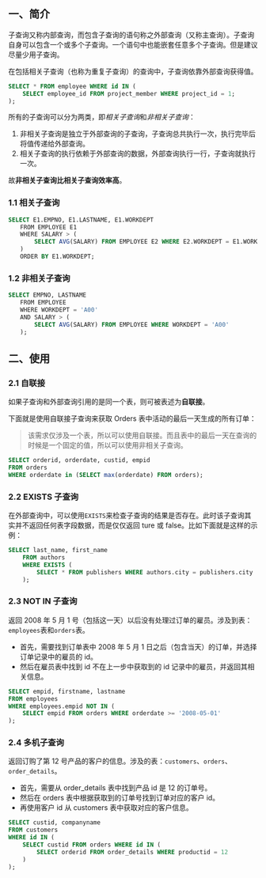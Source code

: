 ## 一、简介

子查询又称内部查询，而包含子查询的语句称之外部查询（又称主查询）。子查询自身可以包含一个或多个子查询。一个语句中也能嵌套任意多个子查询。但是建议尽量少用子查询。

在包括相关子查询（也称为重复子查询）的查询中，子查询依靠外部查询获得值。

```sql
SELECT * FROM employee WHERE id IN (
    SELECT employee_id FROM project_member WHERE project_id = 1;
);
```

所有的子查询可以分为两类，即*相关子查询*和*非相关子查询*：

1. 非相关子查询是独立于外部查询的子查询，子查询总共执行一次，执行完毕后将值传递给外部查询。
2. 相关子查询的执行依赖于外部查询的数据，外部查询执行一行，子查询就执行一次。

故**非相关子查询比相关子查询效率高**。

### 1.1 相关子查询

```sql
SELECT E1.EMPNO, E1.LASTNAME, E1.WORKDEPT 
　　FROM EMPLOYEE E1 
　　WHERE SALARY > (
　　    SELECT AVG(SALARY) FROM EMPLOYEE E2 WHERE E2.WORKDEPT = E1.WORKDEPT
　　) 
　　ORDER BY E1.WORKDEPT;
```

### 1.2 非相关子查询

```sql
SELECT EMPNO, LASTNAME
　　FROM EMPLOYEE 
　　WHERE WORKDEPT = 'A00' 
　　AND SALARY > (
　　    SELECT AVG(SALARY) FROM EMPLOYEE WHERE WORKDEPT = 'A00'
　　);
```

## 二、使用

### 2.1 自联接

如果子查询和外部查询引用的是同一个表，则可被表述为**自联接**。

下面就是使用自联接子查询来获取 Orders 表中活动的最后一天生成的所有订单：
    
> 该需求仅涉及一个表，所以可以使用自联接。而且表中的最后一天在查询的时候是一个固定的值，所以可以使用非相关子查询。

```sql
SELECT orderid, orderdate, custid, empid 
FROM orders
WHERE orderdate in (SELECT max(orderdate) FROM orders);
```

### 2.2 EXISTS 子查询

在外部查询中，可以使用`EXISTS`来检查子查询的结果是否存在。此时该子查询其实并不返回任何表字段数据，而是仅仅返回 ture 或 false。比如下面就是这样的示例：

```sql
SELECT last_name, first_name
    FROM authors
    WHERE EXISTS (
        SELECT * FROM publishers WHERE authors.city = publishers.city
    );
```

### 2.3 NOT IN 子查询

返回 2008 年 5 月 1 号（包括这一天）以后没有处理过订单的雇员。涉及到表：`employees`表和`orders`表。
    
* 首先，需要找到订单表中 2008 年 5 月 1 日之后（包含当天）的订单，并选择订单记录中的雇员的 id。
* 然后在雇员表中找到 id 不在上一步中获取到的 id 记录中的雇员，并返回其相关信息。
    
```sql
SELECT empid, firstname, lastname
FROM employees
WHERE employees.empid NOT IN (
    SELECT empid FROM orders WHERE orderdate >= '2008-05-01'
);
```

### 2.4 多机子查询

返回订购了第 12 号产品的客户的信息。涉及的表：`customers`、`orders`、`order_details`。
    
* 首先，需要从 order_details 表中找到产品 id 是 12 的订单号。
* 然后在 orders 表中根据获取到的订单号找到订单对应的客户 id。
* 再使用客户 id 从 customers 表中获取对应的客户信息。
    
```sql
SELECT custid, companyname
FROM customers
WHERE id IN (
    SELECT custid FROM orders WHERE id IN (
        SELECT orderid FROM order_details WHERE productid = 12
    )
);
```


